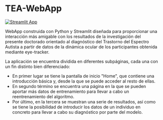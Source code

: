 # TEA-WebApp

[![Streamlit App](https://static.streamlit.io/badges/streamlit_badge_black_white.svg)](https://rchatru-tea-webapp-home-ee9j49.streamlitapp.com/)

WebApp construida con Python y Streamlit diseñada para proporcionar una interacción más amigable con los resultados de la investigación del presente doctorado orientado al diagnóstico del Trastorno del Espectro Autista a partir de datos de la dinámica ocular de los participantes obtenida mediante eye-tracker.


La aplicación se encuentra dividida en diferentes subpáginas, cada una con un fin distinto bien diferenciado:

- En primer lugar se tiene la pantalla de inicio "Home", que contiene una introducción básica y, desde la que se puede acceder al resto de ellas.
- En segundo término se encuentra una página en la que se pueden aportar más datos de entrenamiento para llevar a cabo un reentrenamiento del algoritmo.
- Por último, en la tercera se muestran una serie de resultados, así como se tiene la posibilidad de introducir los datos de un individuo en concreto para llevar a cabo su diagnóstico por parte del modelo.

